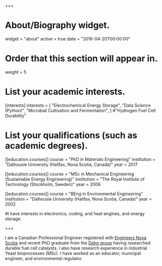 +++
# About/Biography widget.
widget = "about"
active = true
date = "2016-04-20T00:00:00"

# Order that this section will appear in.
weight = 5

# List your academic interests.
[interests]
  interests = [
	"Electrochemical Energy Storage",
    "Data Science (Python)",
	"Microbial Cultivation and Fermentation",
  ]
#"Hydrogen Fuel Cell Durability"

# List your qualifications (such as academic degrees).
[[education.courses]]
  course = "PhD in Materials Engineering"
  institution = "Dalhousie University (Halifax, Nova Scotia, Canada)"
  year = 2017

[[education.courses]]
  course = "MSc in Mechanical Engineering (Sustainable Energy Engineering)"
  institution = "The Royal Institute of Technology (Stockholm, Sweden)"
  year = 2006

[[education.courses]]
  course = "BEng in Environmental Engineering"
  institution = "Dalhousie University (Halifax, Nova Scotia, Canada)"
  year = 2002

#I have interests in electronics, coding, and heat engines, and energy storage.

+++

I am a Canadian Professional Engineer registered with [Engineers Nova Scotia](https://engineersnovascotia.ca/) and recent PhD graduate from the [Dahn group](https://www.dal.ca/diff/dahn.html) having researched durable fuel cell catalysts. I also have research experience in industrial Yeast bioprocesses (MSc). I have worked as an educator, municipal engineer, and environmental regulator. 

 
